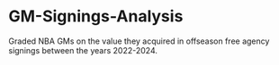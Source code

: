 # GM-Signings-Analysis
Graded NBA GMs on the value they acquired in offseason free agency signings between the years 2022-2024.
